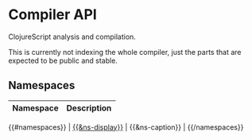 # Compiler API

ClojureScript analysis and compilation.

This is currently not indexing the whole compiler, just the parts that are
expected to be public and stable.

## Namespaces

| Namespace | Description |
|-----------|-------------|
{{#namespaces}}
| [{{&ns-display}}](#{{&ns-link}}) | {{&ns-caption}} |
{{/namespaces}}
